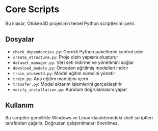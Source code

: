 # Core Scripts

Bu klasör, Ötüken3D projesinin temel Python scriptlerini içerir.

## Dosyalar

- `check_dependencies.py`: Gerekli Python paketlerini kontrol eder
- `create_structure.py`: Proje dizin yapısını oluşturur
- `dataset_manager.py`: Veri seti indirme ve yönetimini sağlar
- `download_models.py`: Önceden eğitilmiş modelleri indirir
- `train_otuken3d.py`: Model eğitim sürecini yönetir
- `train.py`: Ana eğitim mantığını içerir
- `transfer.py`: Model aktarım işlemlerini gerçekleştirir
- `verify_installation.py`: Kurulum doğrulamasını yapar

## Kullanım

Bu scriptler genellikle Windows ve Linux klasörlerindeki shell scriptleri tarafından çağrılır. Doğrudan çalıştırılmaları önerilmez. 